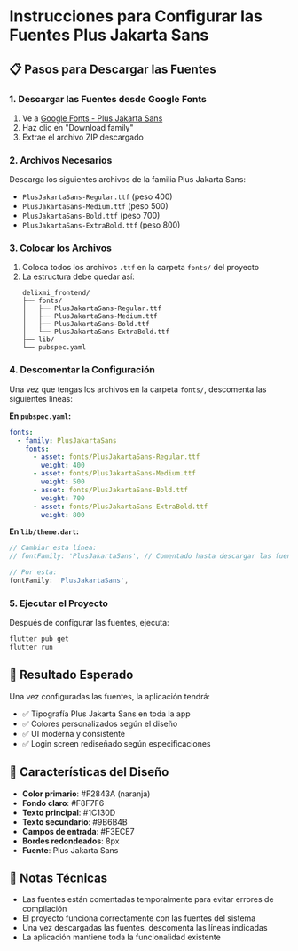 # Instrucciones para Configurar las Fuentes Plus Jakarta Sans

## 📋 Pasos para Descargar las Fuentes

### 1. Descargar las Fuentes desde Google Fonts

1. Ve a [Google Fonts - Plus Jakarta Sans](https://fonts.google.com/specimen/Plus+Jakarta+Sans)
2. Haz clic en "Download family"
3. Extrae el archivo ZIP descargado

### 2. Archivos Necesarios

Descarga los siguientes archivos de la familia Plus Jakarta Sans:

- `PlusJakartaSans-Regular.ttf` (peso 400)
- `PlusJakartaSans-Medium.ttf` (peso 500)
- `PlusJakartaSans-Bold.ttf` (peso 700)
- `PlusJakartaSans-ExtraBold.ttf` (peso 800)

### 3. Colocar los Archivos

1. Coloca todos los archivos `.ttf` en la carpeta `fonts/` del proyecto
2. La estructura debe quedar así:
   ```
   delixmi_frontend/
   ├── fonts/
   │   ├── PlusJakartaSans-Regular.ttf
   │   ├── PlusJakartaSans-Medium.ttf
   │   ├── PlusJakartaSans-Bold.ttf
   │   └── PlusJakartaSans-ExtraBold.ttf
   ├── lib/
   └── pubspec.yaml
   ```

### 4. Descomentar la Configuración

Una vez que tengas los archivos en la carpeta `fonts/`, descomenta las siguientes líneas:

**En `pubspec.yaml`:**
```yaml
fonts:
  - family: PlusJakartaSans
    fonts:
      - asset: fonts/PlusJakartaSans-Regular.ttf
        weight: 400
      - asset: fonts/PlusJakartaSans-Medium.ttf
        weight: 500
      - asset: fonts/PlusJakartaSans-Bold.ttf
        weight: 700
      - asset: fonts/PlusJakartaSans-ExtraBold.ttf
        weight: 800
```

**En `lib/theme.dart`:**
```dart
// Cambiar esta línea:
// fontFamily: 'PlusJakartaSans', // Comentado hasta descargar las fuentes

// Por esta:
fontFamily: 'PlusJakartaSans',
```

### 5. Ejecutar el Proyecto

Después de configurar las fuentes, ejecuta:

```bash
flutter pub get
flutter run
```

## 🎨 Resultado Esperado

Una vez configuradas las fuentes, la aplicación tendrá:

- ✅ Tipografía Plus Jakarta Sans en toda la app
- ✅ Colores personalizados según el diseño
- ✅ UI moderna y consistente
- ✅ Login screen rediseñado según especificaciones

## 📱 Características del Diseño

- **Color primario**: #F2843A (naranja)
- **Fondo claro**: #F8F7F6
- **Texto principal**: #1C130D
- **Texto secundario**: #9B6B4B
- **Campos de entrada**: #F3ECE7
- **Bordes redondeados**: 8px
- **Fuente**: Plus Jakarta Sans

## 🔧 Notas Técnicas

- Las fuentes están comentadas temporalmente para evitar errores de compilación
- El proyecto funciona correctamente con las fuentes del sistema
- Una vez descargadas las fuentes, descomenta las líneas indicadas
- La aplicación mantiene toda la funcionalidad existente
